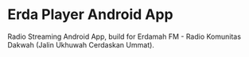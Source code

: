 # Erda Player Android App

Radio Streaming Android App, build for Erdamah FM - Radio Komunitas Dakwah (Jalin Ukhuwah Cerdaskan Ummat).
